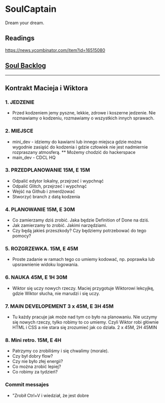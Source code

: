 # SoulCaptain
Dream your dream.

## Readings
https://news.ycombinator.com/item?id=16515080

## [Soul Backlog](https://gitlab.com/maciejjankowski/soulcaptain/boards?scope=all&utf8=%E2%9C%93&state=opened&assignee_username=roktiw)

---

## Kontrakt Macieja i Wiktora

### 1. JEDZENIE
* Przed kodzeniem jemy pyszne, lekkie, zdrowe i koszerne jedzenie. Nie rozmawiamy o kodzeniu, rozmawiamy o wszystkich innych sprawach.

### 2. MIEJSCE
* mini_dev - idziemy do kawiarni lub innego miejsca gdzie można wygodnie zasiąść do kodzenia i gdzie człowiek nie jest nadmiernie rozpraszany atmosferą.
** Możemy chodzić do hackerspace
* main_dev - CDCL HQ

### 3. PRZEDPLANOWANIE 15M, E 15M
* Odpalić edytor lokalny, przejrzeć i wypchnąć
* Odpalić Glitch, przejrzeć i wypchnąć
* Wejść na Github i zmerdżować
* Stworzyć branch z datą kodzenia

### 4. PLANOWANIE 15M, E 30M
* Co zamierzamy dziś zrobić. Jaka będzie Definition of Done na dziś.
* Jak zamierzamy to zrobić. Jakimi narzędziami.
* Czy będą jakieś przeszkody? Czy będziemy potrzebować do tego pomocy?

### 5. ROZGRZEWKA. 15M, E 45M
* Proste zadanie w ramach tego co umiemy kodować, np. poprawka lub upsrawnienie widoku logowania.

### 6. NAUKA 45M, E 1H 30M
* Wiktor się uczy nowych rzeczy. Maciej przygotuje Wiktorowi lekcyjkę, gdzie Wiktor słucha, nie marudzi i się uczy. 

### 7. MAIN DEVELOPEMENT 3 x 45M, E 3H 45M
* Tu każdy pracuje jak może nad tym co było na planowaniu. Nie uczymy się nowych rzeczy, tylko robimy to co umiemy. Czyli Wiktor robi głównie HTML i CSS a nie stara się zrozumieć jak co działa. 2 x 45M, 2H 45MIN

### 8. Mini retro. 15M, E 4H
* Patrzymy co zrobiliśmy i się chwalimy (morale).
* Czy był dobry flow?
* Czy nie było złej energii?
* Co można zrobić lepiej?
* Co robimy za tydzień?

### Commit messajes
* "Zrobił Ctrl+V i wiedział, że jest dobre